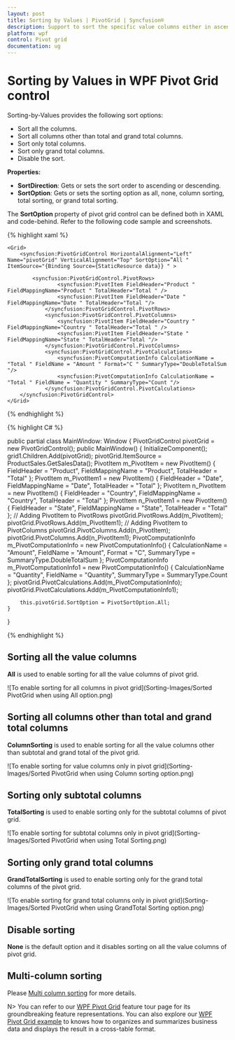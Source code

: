 ```yaml
---
layout: post
title: Sorting by Values | PivotGrid | Syncfusion®
description: Support to sort the specific value columns either in ascending or descending order in PivotGrid control.
platform: wpf
control: Pivot grid
documentation: ug
---
```


# Sorting by Values in WPF Pivot Grid control

Sorting-by-Values provides the following sort options:

* Sort all the columns.
* Sort all columns other than total and grand total columns.
* Sort only total columns.
* Sort only grand total columns.
* Disable the sort.

**Properties:**

* **SortDirection**: Gets or sets the sort order to ascending or descending.
* **SortOption**: Gets or sets the sorting option as all, none, column sorting, total sorting, or grand total sorting.

The **SortOption** property of pivot grid control can be defined both in XAML and code-behind. Refer to the following code sample and screenshots.

{% highlight xaml %}

    <Grid>
        <syncfusion:PivotGridControl HorizontalAlignment="Left" Name="pivotGrid" VerticalAlignment="Top" SortOption=”All "    ItemSource="{Binding Source={StaticResource data}} " >

            <syncfusion:PivotGridControl.PivotRows>
                    <syncfusion:PivotItem FieldHeader="Product " FieldMappingName="Product " TotalHeader="Total " />
                    <syncfusion:PivotItem FieldHeader="Date " FieldMappingName="Date " TotalHeader="Total "/>
                </syncfusion:PivotGridControl.PivotRows>
                <syncfusion:PivotGridControl.PivotColumns>
                    <syncfusion:PivotItem FieldHeader="Country " FieldMappingName="Country " TotalHeader="Total " />
                    <syncfusion:PivotItem FieldHeader="State " FieldMappingName="State " TotalHeader="Total "/>
                </syncfusion:PivotGridControl.PivotColumns>
                <syncfusion:PivotGridControl.PivotCalculations>
                    <syncfusion:PivotComputationInfo CalculationName = "Total " FieldName = "Amount " Format="C " SummaryType="DoubleTotalSum "/>
                    <syncfusion:PivotComputationInfo CalculationName = "Total " FieldName = "Quantity " SummaryType="Count "/>
                </syncfusion:PivotGridControl.PivotCalculations>
        </syncfusion:PivotGridControl>
    </Grid>

{% endhighlight %}

{% highlight C# %}

public partial class MainWindow: Window {
    PivotGridControl pivotGrid = new PivotGridControl();
    public MainWindow() {
        InitializeComponent();
        grid1.Children.Add(pivotGrid);
        pivotGrid.ItemSource = ProductSales.GetSalesData();
        PivotItem m_PivotItem = new PivotItem() {
            FieldHeader = "Product", FieldMappingName = "Product", TotalHeader = "Total"
        };
        PivotItem m_PivotItem1 = new PivotItem() {
            FieldHeader = "Date", FieldMappingName = "Date", TotalHeader = "Total"
        };
        PivotItem n_PivotItem = new PivotItem() {
            FieldHeader = "Country", FieldMappingName = "Country", TotalHeader = "Total"
        };
        PivotItem n_PivotItem1 = new PivotItem() {
            FieldHeader = "State", FieldMappingName = "State", TotalHeader = "Total"
        };
        // Adding PivotItem to PivotRows
        pivotGrid.PivotRows.Add(m_PivotItem);
        pivotGrid.PivotRows.Add(m_PivotItem1);
        // Adding PivotItem to PivotColumns
        pivotGrid.PivotColumns.Add(n_PivotItem);
        pivotGrid.PivotColumns.Add(n_PivotItem1);
        PivotComputationInfo m_PivotComputationInfo = new PivotComputationInfo() {
            CalculationName = "Amount", FieldName = "Amount", Format = "C", SummaryType = SummaryType.DoubleTotalSum
        };
        PivotComputationInfo m_PivotComputationInfo1 = new PivotComputationInfo() {
            CalculationName = "Quantity", FieldName = "Quantity", SummaryType = SummaryType.Count
        };
        pivotGrid.PivotCalculations.Add(m_PivotComputationInfo);
        pivotGrid.PivotCalculations.Add(m_PivotComputationInfo1);

        this.pivotGrid.SortOption = PivotSortOption.All;
    }
}

{% endhighlight %}

## Sorting all the value columns

**All** is used to enable sorting for all the value columns of pivot grid.

![To enable sorting for all columns in pivot grid](Sorting-Images/Sorted PivotGrid when using All option.png)

## Sorting all columns other than total and grand total columns

**ColumnSorting** is used to enable sorting for all the value columns other than subtotal and grand total of the pivot grid.

![To enable sorting for value columns only in pivot grid](Sorting-Images/Sorted PivotGrid when using Column sorting option.png)

## Sorting only subtotal columns

**TotalSorting** is used to enable sorting only for the subtotal columns of pivot grid.

![To enable sorting for subtotal columns only in pivot grid](Sorting-Images/Sorted PivotGrid when using Total Sorting.png)

## Sorting only grand total columns

**GrandTotalSorting** is used to enable sorting only for the grand total columns of the pivot grid.

![To enable sorting for grand total columns only in pivot grid](Sorting-Images/Sorted PivotGrid when using GrandTotal Sorting option.png)

## Disable sorting

**None** is the default option and it disables sorting on all the value columns of pivot grid.

## Multi-column sorting

Please [Multi column sorting](http://help.syncfusion.com/wpf/pivotgrid/multi-column-sorting#multi-column-sorting-in-normal-mode-of-pivotgrid-control) for more details.


N> You can refer to our [WPF Pivot Grid](https://www.syncfusion.com/wpf-controls/pivot-grid) feature tour page for its groundbreaking feature representations. You can also explore our [WPF Pivot Grid example](https://github.com/syncfusion/wpf-demos) to knows how to organizes and summarizes business data and displays the result in a cross-table format.